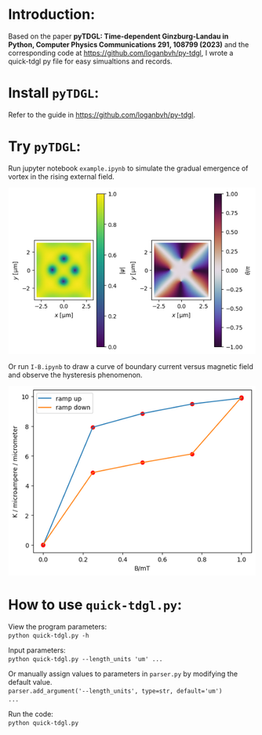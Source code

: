 # Introduction:
Based on the paper **pyTDGL: Time-dependent Ginzburg-Landau in Python, Computer Physics Communications 291, 108799 (2023)** and the corresponding code at https://github.com/loganbvh/py-tdgl, I wrote a quick-tdgl py file for easy simualtions and records.

# Install ``pyTDGL``:
Refer to the guide in https://github.com/loganbvh/py-tdgl.

# Try ``pyTDGL``:
Run jupyter notebook ``example.ipynb`` to simulate the gradual emergence of vortex in the rising external field.

![](output.png 'vortices')

Or run ``I-B.ipynb`` to draw a curve of boundary current versus magnetic field and observe the hysteresis phenomenon.

![](I-B.png 'hysteresis')

# How to use ``quick-tdgl.py``:
View the program parameters:  
``python quick-tdgl.py -h``

Input parameters:  
``python quick-tdgl.py --length_units 'um' ...``

Or manually assign values ​​to parameters in ``parser.py`` by modifying the default value.  
``parser.add_argument('--length_units', type=str, default='um')``  
``...``

Run the code:  
``python quick-tdgl.py``




